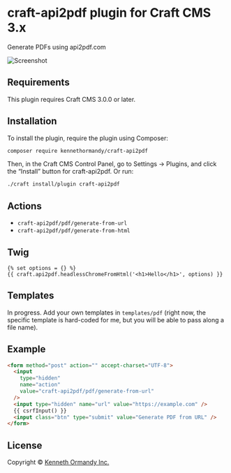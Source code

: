 # craft-api2pdf plugin for Craft CMS 3.x

Generate PDFs using api2pdf.com

![Screenshot](resources/img/plugin-logo.png)

## Requirements

This plugin requires Craft CMS 3.0.0 or later.

## Installation

To install the plugin, require the plugin using Composer:

```sh
composer require kennethormandy/craft-api2pdf
```

Then, in the Craft CMS Control Panel, go to Settings → Plugins, and click the “Install” button for craft-api2pdf. Or run:

```sh
./craft install/plugin craft-api2pdf
```

<!-- I think it has to be craft-api2pdf rather than api2pdf, because the latter
     is already a dependency, but I do also have the handle in composer.json set
     to api2pdf only, so I am not totally sure where that is coming from. -->

## Actions

- `craft-api2pdf/pdf/generate-from-url`
- `craft-api2pdf/pdf/generate-from-html`

## Twig

```twig
{% set options = {} %}
{{ craft.api2pdf.headlessChromeFromHtml('<h1>Hello</h1>', options) }}
```

## Templates

In progress. Add your own templates in `templates/pdf` (right now, the specific template is hard-coded for me, but you will be able to pass along a file name).

## Example

```html
<form method="post" action="" accept-charset="UTF-8">
  <input
    type="hidden"
    name="action"
    value="craft-api2pdf/pdf/generate-from-url"
  />
  <input type="hidden" name="url" value="https://example.com" />
  {{ csrfInput() }}
  <input class="btn" type="submit" value="Generate PDF from URL" />
</form>
```

## License

Copyright © [Kenneth Ormandy Inc.](https://kennethormandy.com)
